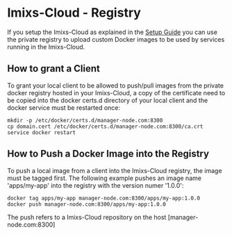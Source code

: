 # Imixs-Cloud - Registry

If you setup the Imixs-Cloud as explained in the [Setup Guide](SETUP.md) you can use the private registry to upload custom Docker images to be used by services running in the Imixs-Cloud. 

## How to grant a Client

To grant your local client to be allowed to push/pull images from the private docker registry hosted in your Imixs-Cloud, a copy of the certificate need to be copied into the docker certs.d directory of your local client and the docker service must be restarted once:

	mkdir -p /etc/docker/certs.d/manager-node.com:8300
	cp domain.cert /etc/docker/certs.d/manager-node.com:8300/ca.crt
	service docker restart

## How to Push a Docker Image into the Registry

To push a local image from a client into the Imixs-Cloud registry, the image must be tagged first. The following example pushes an image name 'apps/my-app' into the registry with the version numer '1.0.0':

	docker tag apps/my-app manager-node.com:8300/apps/my-app:1.0.0
	docker push manager-node.com:8300/apps/my-app:1.0.0

The push refers to a Imixs-Cloud repository on the host [manager-node.com:8300]

